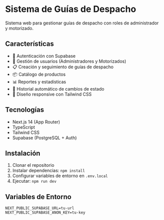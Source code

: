 # Sistema de Guías de Despacho

Sistema web para gestionar guías de despacho con roles de administrador y motorizado.

## Características

- 🔐 Autenticación con Supabase
- 👥 Gestión de usuarios (Administradores y Motorizados)
- 📋 Creación y seguimiento de guías de despacho
- 📦 Catálogo de productos
- 📊 Reportes y estadísticas
- 🔄 Historial automático de cambios de estado
- 📱 Diseño responsive con Tailwind CSS

## Tecnologías

- Next.js 14 (App Router)
- TypeScript
- Tailwind CSS
- Supabase (PostgreSQL + Auth)

## Instalación

1. Clonar el repositorio
2. Instalar dependencias: `npm install`
3. Configurar variables de entorno en `.env.local`
4. Ejecutar: `npm run dev`

## Variables de Entorno

```env
NEXT_PUBLIC_SUPABASE_URL=tu-url
NEXT_PUBLIC_SUPABASE_ANON_KEY=tu-key